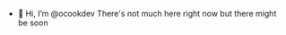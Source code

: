 - 👋 Hi, I’m @ocookdev
There's not much here right now but there might be soon

<!---
ocookdev/ocookdev is a ✨ special ✨ repository because its `README.md` (this file) appears on your GitHub profile.
You can click the Preview link to take a look at your changes.
--->
